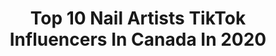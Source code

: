 ---
title: Top 10 Nail Artists TikTok Influencers In Canada In 2020
description: >-
  Find top nail artists TikTok influencers in Canada in 2020. Most popular hashtags: #retailtherapy #positivevibes #levelup #canada.
platform: TikTok
profiles:
  - username: "live_laugh_learn_nailart"
    fullname: >-
      Live-Laugh-Learn
    location: "Canada"
    followers: 82051
    engagement: 535
    commentsToLikes: 0.003190
    id: ck8osv2ziiggl0j781no07yvn
    verified: false
    hashtags: "#nail, #stampingnailart, #sticker, #sephoracanada"
  - username: "tanfastic_"
    fullname: >-
      kylie Saunders
    location: "Canada"
    followers: 8559
    engagement: 564
    commentsToLikes: 0.022475
    id: ck8osv4oqigws0j78zxzy7uc5
    verified: false
    hashtags: "#quarentinecheck, #covid19, #adamdriveredit, #barbiegirl"
  - username: "thenailpress"
    fullname: >-
      THE NAIL PRESS
    location: "Canada"
    followers: 21268
    engagement: 1846
    commentsToLikes: 0.006361
    id: ck9818wsxautz0j788qmrnxy7
    verified: false
    hashtags: "#nailcheck, #sparkle, #onlineshopping, #orders"
  - username: "jaderlyn"
    fullname: >-
      Jaderlyn
    location: "Canada"
    followers: 10354
    engagement: 751
    commentsToLikes: 0.015941
    id: ck9nd02jbceci0j7883gpzut4
    verified: false
    hashtags: "#store, #everydayscience, #training, #loungewear"
  - username: "lifebyjulia"
    fullname: >-
      Jules 
    location: "Canada"
    followers: 2109
    engagement: 973
    commentsToLikes: 0.040186
    id: ck90r2dioktw70j786uyujy36
    verified: false
    hashtags: "#hescute, #nerdy, #timhortons, #acrylic"
  - username: "muanatasha"
    fullname: >-
      natasha lamarche
    location: "Canada"
    followers: 11838
    engagement: 609
    commentsToLikes: 0.018559
    id: ck9c6c3mgr0c60j78q9c86j49
    verified: false
    hashtags: "#undereyebags, #videocall, #drugstore, #lipstick"
  - username: "sadlerupnails"
    fullname: >-
      Sadler Up Nails
    location: "Canada"
    followers: 158246
    engagement: 2006
    commentsToLikes: 0.008898
    id: ck806wwvfmoqq0j78f751dyl9
    verified: false
    hashtags: "#hustlecheck, #money, #tinydiamond, #promnails"
  - username: "sarahdeptuck"
    fullname: >-
      Sarah Deptuck
    location: "Canada"
    followers: 26492
    engagement: 1312
    commentsToLikes: 0.013681
    id: ck8uflfen26mc0j781f9js6sg
    verified: false
    hashtags: "#spacethings, #promdiy, #cursedimages, #prom"
  - username: "yo.girl.nadia"
    fullname: >-
      yo.girl.nadia 
    location: "Canada"
    followers: 3348
    engagement: 1335
    commentsToLikes: 0.022173
    id: ck8osv4gbigu40j78j43iw1uw
    verified: false
    hashtags: "#artistsoftiktok, #billieeilish, #wintersports, #strangepets"
  - username: "evie.andrews"
    fullname: >-
      EvelynA
    location: "Canada"
    followers: 3866
    engagement: 705
    commentsToLikes: 0.043972
    id: ck94l4s6fxthq0j78ehmaj9n7
    verified: false
    hashtags: "#savage, #greenvspurple, #stonks, #progamer"
---